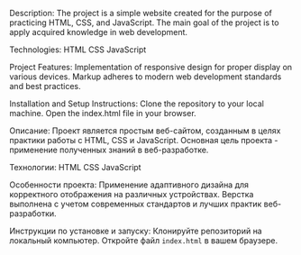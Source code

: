 Description:
    The project is a simple website created for the purpose of practicing HTML, CSS, and JavaScript. The main goal of the project is to apply acquired knowledge in web development.

Technologies:
    HTML
    CSS
    JavaScript

Project Features:
    Implementation of responsive design for proper display on various devices.
    Markup adheres to modern web development standards and best practices.

Installation and Setup Instructions:
    Clone the repository to your local machine.
    Open the index.html file in your browser.


Описание:
    Проект является простым веб-сайтом, созданным в целях практики работы с HTML, CSS и JavaScript. Основная цель проекта - применение полученных знаний в веб-разработке.

Технологии:
    HTML
    CSS
    JavaScript

Особенности проекта:
    Применение адаптивного дизайна для корректного отображения на различных устройствах.
    Верстка выполнена с учетом современных стандартов и лучших практик веб-разработки.

Инструкции по установке и запуску: 
    Клонируйте репозиторий на локальный компьютер.
    Откройте файл `index.html` в вашем браузере.